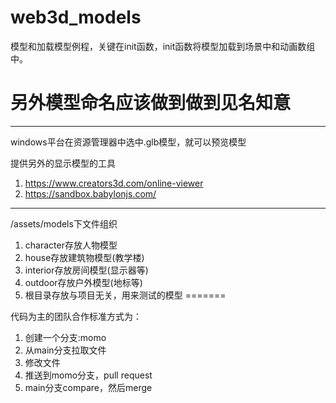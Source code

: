 
# web3d_models

模型和加载模型例程，关键在init函数，init函数将模型加载到场景中和动画数组中。
# 另外模型命名应该做到做到见名知意
___
windows平台在资源管理器中选中.glb模型，就可以预览模型

提供另外的显示模型的工具
1. https://www.creators3d.com/online-viewer
2. https://sandbox.babylonjs.com/
---
/assets/models下文件组织
1. character存放人物模型
2. house存放建筑物模型(教学楼)
3. interior存放房间模型(显示器等)
4. outdoor存放户外模型(地标等)
5. 根目录存放与项目无关，用来测试的模型
=======

代码为主的团队合作标准方式为：
1. 创建一个分支:momo
2. 从main分支拉取文件
3. 修改文件
4. 推送到momo分支，pull request
5. main分支compare，然后merge


